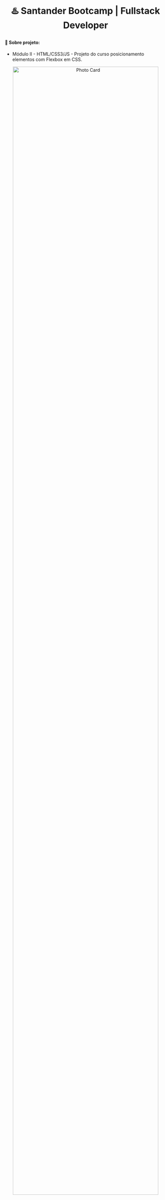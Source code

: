 # <p align="center"> ♨️ Santander Bootcamp | Fullstack Developer  </p>

#### 📝 Sobre projeto:

- Módulo II - HTML/CSS3/JS - Projeto do curso posicionamento elementos com Flexbox em CSS.

<p align="center">
<img src="https://user-images.githubusercontent.com/79487813/171544931-a9b71254-cca0-4877-bc31-965ac516655b.gif" alt="Photo Card" width="95%"/>
</p>


------

#### 📝 Sobre o Bootcamp:
- O banco Santander e a Digital Innovation One se uniram para disponibilizar 50 mil bolsas de especialização para o programa Santander Bootcamp, composto por uma série de cursos, projetos práticos e desafios de formação intensiva. <br>

- Decidi me candidatar a bolsa de Fullstack Developer para dar um "UP" nas minhas skills de Backend. Através desse Bootcamp serei capaz de criar programas Back-end de Alto Nivel utilizando Java, criar aplicações mais complexas através de um banco de dados. Além de explorar mais ainda as minhas skills em Front - End através da criação de aplicações SPA no Angular.

#### ⚙️ Tecnologias utilizadas:

- HTML 5
- CSS 3

#### 👩🏾‍💻 Projetos desenvolvidos:

   O repositorio foi criado para guardar os arquivos desenvolvidos durante o [Satander Bootcamp | FullStack Developer da Digital Innovation One](https://web.dio.me/track/santander-bootcamp-fullstack-developer).

<p align="center"> Desenvolvido por Paulo Roberto. </p>
